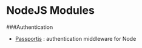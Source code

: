 # NodeJS Modules
###Authentication
+ [Passportjs](http://passportjs.org/) :  authentication middleware for Node
